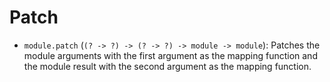 # Patch

- `module.patch` (`(? -> ?) -> (? -> ?) -> module -> module`): Patches the
  module arguments with the first argument as the mapping function and the
  module result with the second argument as the mapping function.
